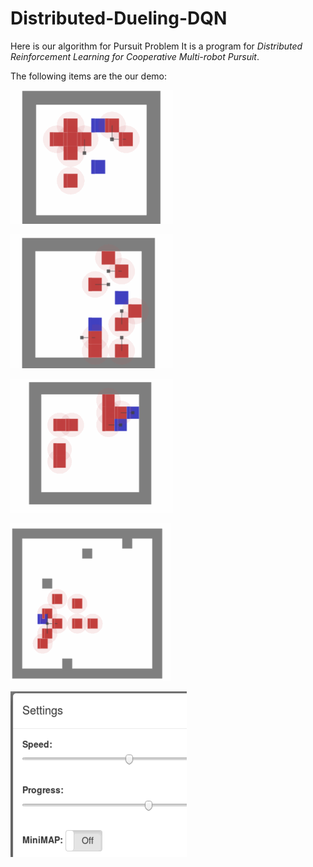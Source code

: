 # Distributed-Dueling-DQN



Here is our algorithm for Pursuit Problem
It is a program for *Distributed Reinforcement Learning for Cooperative Multi-robot Pursuit*.

The following items are the our demo:

![image](https://github.com/SadAngelF/Distributed-Dueling-DQN/blob/master/demo/4.gif)


![image](https://github.com/SadAngelF/Distributed-Dueling-DQN/blob/master/demo/5.gif)

![image](https://github.com/SadAngelF/Distributed-Dueling-DQN/blob/master/demo/6.gif)

![image](https://github.com/SadAngelF/Distributed-Dueling-DQN/blob/master/demo/9.gif)

![image](https://github.com/SadAngelF/Distributed-Dueling-DQN/blob/master/demo/112.gif)
